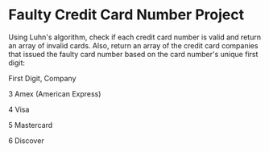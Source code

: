 # Faulty Credit Card Number Project

Using Luhn's algorithm, check if each credit card number is valid and return an array of invalid cards. Also, return an array of the credit card companies that issued the faulty card number based on the card number's unique first digit:

First Digit,	Company

3	Amex (American Express)

4	Visa

5	Mastercard

6	Discover